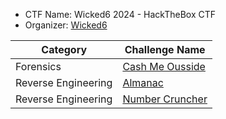 - CTF Name: Wicked6 2024 - HackTheBox CTF
- Organizer: [Wicked6](https://www.wicked6.com/en/)

|Category|Challenge Name|
|--------|--------------|
|Forensics|[Cash Me Ousside](../cash-me-ousside/)|
|Reverse Engineering|[Almanac](../almanac/)|
|Reverse Engineering|[Number Cruncher](../number-cruncher/)|